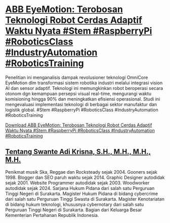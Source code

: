# [ABB EyeMotion: Terobosan Teknologi Robot Cerdas Adaptif Waktu Nyata #Stem #RaspberryPi #RoboticsClass #IndustryAutomation #RoboticsTraining](https://swanteadikrisna.com/robot/website/11/abb-eyemotion-robot-cerdas-adaptif-waktu-nyata-terobosan/)

Penelitian ini menganalisis dampak revolusioner teknologi OmniCore EyeMotion dlm transformasi sistem robotika industri melalui integrasi vision AI dan sensor adaptif. Teknologi ini memungkinkan robot beroperasi secara otonom dgn kemampuan persepsi visual real-time, mengurangi waktu komisioning hingga 90% dan meningkatkan efisiensi operasional. Studi ini mengevaluasi implementasi teknologi di berbagai sektor manufaktur dan logistik global. #Stem #RaspberryPi #RoboticsClass #IndustryAutomation #RoboticsTraining 

[Download ABB EyeMotion: Terobosan Teknologi Robot Cerdas Adaptif Waktu Nyata #Stem #RaspberryPi #RoboticsClass #IndustryAutomation #RoboticsTraining](https://swanteadikrisna.com/robot/website/11/abb-eyemotion-robot-cerdas-adaptif-waktu-nyata-terobosan/)


## [Tentang Swante Adi Krisna, S.H., M.H., M.H., M.H.](https://swanteadikrisna.com/)

Penikmat musik Ska, Reggae dan Rocksteady sejak 2004. Gooners sejak 1998. Blogger dan SEO paruh waktu sejak 2014. Graphic Designer autodidak sejak 2001. Website Programmer autodidak sejak 2003. Woodworker autodidak sejak 2024. Sarjana Hukum Pidana dari salah satu Perguruan Tinggi Negeri di Surakarta. Magister Hukum Pidana di bidang cybercrime dari salah satu Perguruan Tinggi Swasta di Surakarta. Magister Kenotariatan di bidang hukum teknologi, khususnya cybernotary dari salah satu Perguruan Tinggi Negeri di Surakarta. Bagian dari Keluarga Besar Kementerian Pertahanan Republik Indonesia.